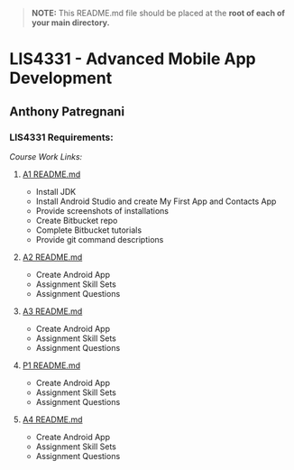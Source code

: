 > **NOTE:** This README.md file should be placed at the **root of each of your main directory.**

# LIS4331 - Advanced Mobile App Development

## Anthony Patregnani

### LIS4331 Requirements:

*Course Work Links:*

1. [A1 README.md](a1/README.md "My A1 README.md file")
    - Install JDK
    - Install Android Studio and create My First App and Contacts App
    - Provide screenshots of installations
    - Create Bitbucket repo
    - Complete Bitbucket tutorials 
    - Provide git command descriptions

2. [A2 README.md](a2/README.md "My A2 README.md file")
    - Create Android App
    - Assignment Skill Sets
    - Assignment Questions
3. [A3 README.md](a3/README.md "My A3 README.md file")
    - Create Android App
    - Assignment Skill Sets
    - Assignment Questions
4. [P1 README.md](p1/README.md "My P1 README.md file")
    - Create Android App
    - Assignment Skill Sets
    - Assignment Questions
5. [A4 README.md](a4/README.md "My A4 README.md file")
    - Create Android App
    - Assignment Skill Sets
    - Assignment Questions